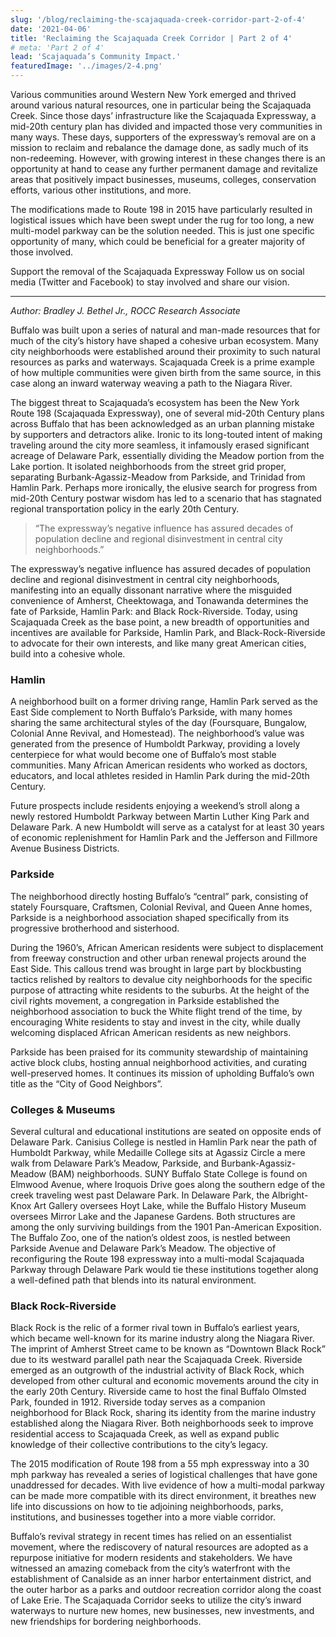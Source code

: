 ```yaml
---
slug: '/blog/reclaiming-the-scajaquada-creek-corridor-part-2-of-4'
date: '2021-04-06'
title: 'Reclaiming the Scajaquada Creek Corridor | Part 2 of 4'
# meta: 'Part 2 of 4'
lead: 'Scajaquada’s Community Impact.'
featuredImage: '../images/2-4.png'
---
```


Various communities around Western New York emerged and thrived around various natural resources, one in particular being the Scajaquada Creek. Since those days’ infrastructure like the Scajaquada Expressway, a mid-20th century plan has divided and impacted those very communities in many ways. These days, supporters of the expressway’s removal are on a mission to reclaim and rebalance the damage done, as sadly much of its non-redeeming. However, with growing interest in these changes there is an opportunity at hand to cease any further permanent damage and revitalize areas that positively impact businesses, museums, colleges, conservation efforts, various other institutions, and more.

The modifications made to Route 198 in 2015 have particularly resulted in logistical issues which have been swept under the rug for too long, a new multi-model parkway can be the solution needed. This is just one specific opportunity of many, which could be beneficial for a greater majority of those involved.

Support the removal of the Scajaquada Expressway Follow us on social media (Twitter and Facebook) to stay involved and share our vision.

---

_Author: Bradley J. Bethel Jr., ROCC Research Associate_

Buffalo was built upon a series of natural and man-made resources that for much of the city’s history have shaped a cohesive urban ecosystem. Many city neighborhoods were established around their proximity to such natural resources as parks and waterways. Scajaquada Creek is a prime example of how multiple communities were given birth from the same source, in this case along an inward waterway weaving a path to the Niagara River.

The biggest threat to Scajaquada’s ecosystem has been the New York Route 198 (Scajaquada Expressway), one of several mid-20th Century plans across Buffalo that has been acknowledged as an urban planning mistake by supporters and detractors alike. Ironic to its long-touted intent of making traveling around the city more seamless, it infamously erased significant acreage of Delaware Park, essentially dividing the Meadow portion from the Lake portion. It isolated neighborhoods from the street grid proper, separating Burbank-Agassiz-Meadow from Parkside, and Trinidad from Hamlin Park. Perhaps more ironically, the elusive search for progress from mid-20th Century postwar wisdom has led to a scenario that has stagnated regional transportation policy in the early 20th Century.

> “The expressway’s negative influence has assured decades of population decline and regional disinvestment in central city neighborhoods.”

The expressway’s negative influence has assured decades of population decline and regional disinvestment in central city neighborhoods, manifesting into an equally dissonant narrative where the misguided convenience of Amherst, Cheektowaga, and Tonawanda determines the fate of Parkside, Hamlin Park: and Black Rock-Riverside. Today, using Scajaquada Creek as the base point, a new breadth of opportunities and incentives are available for Parkside, Hamlin Park, and Black-Rock-Riverside to advocate for their own interests, and like many great American cities, build into a cohesive whole.

### Hamlin

A neighborhood built on a former driving range, Hamlin Park served as the East Side complement to North Buffalo’s Parkside, with many homes sharing the same architectural styles of the day (Foursquare, Bungalow, Colonial Anne Revival, and Homestead). The neighborhood’s value was generated from the presence of Humboldt Parkway, providing a lovely centerpiece for what would become one of Buffalo’s most stable communities. Many African American residents who worked as doctors, educators, and local athletes resided in Hamlin Park during the mid-20th Century.

Future prospects include residents enjoying a weekend’s stroll along a newly restored Humboldt Parkway between Martin Luther King Park and Delaware Park. A new Humboldt will serve as a catalyst for at least 30 years of economic replenishment for Hamlin Park and the Jefferson and Fillmore Avenue Business Districts.

### Parkside

The neighborhood directly hosting Buffalo’s “central” park, consisting of stately Foursquare, Craftsmen, Colonial Revival, and Queen Anne homes, Parkside is a neighborhood association shaped specifically from its progressive brotherhood and sisterhood.

During the 1960’s, African American residents were subject to displacement from freeway construction and other urban renewal projects around the East Side. This callous trend was brought in large part by blockbusting tactics relished by realtors to devalue city neighborhoods for the specific purpose of attracting white residents to the suburbs. At the height of the civil rights movement, a congregation in Parkside established the neighborhood association to buck the White flight trend of the time, by encouraging White residents to stay and invest in the city, while dually welcoming displaced African American residents as new neighbors.

Parkside has been praised for its community stewardship of maintaining active block clubs, hosting annual neighborhood activities, and curating well-preserved homes. It continues its mission of upholding Buffalo’s own title as the “City of Good Neighbors”.

### Colleges & Museums

Several cultural and educational institutions are seated on opposite ends of Delaware Park. Canisius College is nestled in Hamlin Park near the path of Humboldt Parkway, while Medaille College sits at Agassiz Circle a mere walk from Delaware Park’s Meadow, Parkside, and Burbank-Agassiz-Meadow (BAM) neighborhoods. SUNY Buffalo State College is found on Elmwood Avenue, where Iroquois Drive goes along the southern edge of the creek traveling west past Delaware Park.
In Delaware Park, the Albright-Knox Art Gallery oversees Hoyt Lake, while the Buffalo History Museum oversees Mirror Lake and the Japanese Gardens. Both structures are among the only surviving buildings from the 1901 Pan-American Exposition. The Buffalo Zoo, one of the nation’s oldest zoos, is nestled between Parkside Avenue and Delaware Park’s Meadow.
The objective of reconfiguring the Route 198 expressway into a multi-modal Scajaquada Parkway through Delaware Park would tie these institutions together along a well-defined path that blends into its natural environment.

### Black Rock-Riverside

Black Rock is the relic of a former rival town in Buffalo’s earliest years, which became well-known for its marine industry along the Niagara River. The imprint of Amherst Street came to be known as “Downtown Black Rock” due to its westward parallel path near the Scajaquada Creek.
Riverside emerged as an outgrowth of the industrial activity of Black Rock, which developed from other cultural and economic movements around the city in the early 20th Century. Riverside came to host the final Buffalo Olmsted Park, founded in 1912. Riverside today serves as a companion neighborhood for Black Rock, sharing its identity from the marine industry established along the Niagara River. Both neighborhoods seek to improve residential access to Scajaquada Creek, as well as expand public knowledge of their collective contributions to the city’s legacy.

The 2015 modification of Route 198 from a 55 mph expressway into a 30 mph parkway has revealed a series of logistical challenges that have gone unaddressed for decades. With live evidence of how a multi-modal parkway can be made more compatible with its direct environment, it breathes new life into discussions on how to tie adjoining neighborhoods, parks, institutions, and businesses together into a more viable corridor.

Buffalo’s revival strategy in recent times has relied on an essentialist movement, where the rediscovery of natural resources are adopted as a repurpose initiative for modern residents and stakeholders. We have witnessed an amazing comeback from the city’s waterfront with the establishment of Canalside as an inner harbor entertainment district, and the outer harbor as a parks and outdoor recreation corridor along the coast of Lake Erie. The Scajaquada Corridor seeks to utilize the city’s inward waterways to nurture new homes, new businesses, new investments, and new friendships for bordering neighborhoods.
